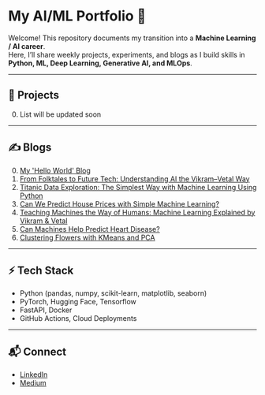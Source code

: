 # My AI/ML Portfolio 🚀

Welcome! This repository documents my transition into a **Machine Learning / AI career**.  
Here, I’ll share weekly projects, experiments, and blogs as I build skills in **Python, ML, Deep Learning, Generative AI, and MLOps**.

---

## 📂 Projects
0. List will be updated soon

---

## ✍️ Blogs
0. [My 'Hello World' Blog](https://medium.com/@aiwithaditya/understanding-ai-one-simple-story-at-a-time-d5ae679183f4)
1. [From Folktales to Future Tech: Understanding AI the Vikram–Vetal Way](https://medium.com/@aiwithaditya/from-folktales-to-future-tech-understanding-ai-the-vikram-vetal-way-0cdf6e0954fe)
2. [Titanic Data Exploration: The Simplest Way with Machine Learning Using Python](https://medium.com/@aiwithaditya/titanic-data-exploration-the-simplest-way-with-machine-learning-using-python-371311159c35)
3. [Can We Predict House Prices with Simple Machine Learning?](https://medium.com/@aiwithaditya/can-we-predict-house-prices-with-simple-machine-learning-14eea6daedc1)
4. [Teaching Machines the Way of Humans: Machine Learning Explained by Vikram & Vetal](https://medium.com/@aiwithaditya/teaching-machines-the-way-of-humans-machine-learning-explained-by-vikram-vetal-7344378db644)
5. [Can Machines Help Predict Heart Disease?](https://medium.com/@aiwithaditya/can-machines-help-predict-heart-disease-98f3877159e2)
6. [Clustering Flowers with KMeans and PCA](https://medium.com/@aiwithaditya/clustering-flowers-with-kmeans-and-pca-bdf33753dae9)

---

## ⚡ Tech Stack
- Python (pandas, numpy, scikit-learn, matplotlib, seaborn)
- PyTorch, Hugging Face, Tensorflow
- FastAPI, Docker
- GitHub Actions, Cloud Deployments

---

## 📬 Connect
- [LinkedIn](https://www.linkedin.com/in/aditya-narayan-mishra-9b7254188/)
- [Medium](https://medium.com/@aiwithaditya)
